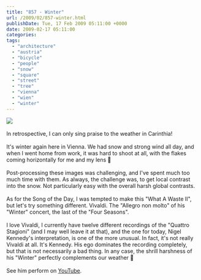 ```yaml
---
title: "857 - Winter"
url: /2009/02/857-winter.html
publishDate: Tue, 17 Feb 2009 05:11:00 +0000
date: 2009-02-17 05:11:00
categories: 
tags: 
  - "architecture"
  - "austria"
  - "bicycle"
  - "people"
  - "snow"
  - "square"
  - "street"
  - "tree"
  - "vienna"
  - "wien"
  - "winter"
---
```

<a href="https://d25zfm9zpd7gm5.cloudfront.net/1200x1200/2009/20090216_164358_ps.jpg" target="_blank"><img src="https://d25zfm9zpd7gm5.cloudfront.net/0600x0600/2009/20090216_164358_ps.jpg"/></a><br/><br/>In retrospective, I can only sing praise to the weather in Carinthia! <br/><br/><a href="https://d25zfm9zpd7gm5.cloudfront.net/1200x1200/2009/20090216_164557_ps.jpg" target="_blank"><img alt="" border="0" src="https://d25zfm9zpd7gm5.cloudfront.net/0150x0150/2009/20090216_164557_ps.jpg" style="margin: 10pt 0px 10px 0pt; float: right;"/></a> It's winter again here in Vienna. We had snow and strong wind all day, and when I went home from work, it was hard to shoot at all, with the flakes coming horizontally for me and my lens 🙂<br/><br/><a href="https://d25zfm9zpd7gm5.cloudfront.net/1200x1200/2009/20090216_165345_ps.jpg" target="_blank"><img alt="" border="0" src="https://d25zfm9zpd7gm5.cloudfront.net/0150x0150/2009/20090216_165345_ps.jpg" style="margin: 0pt 10px 0pt 0px; float: left;"/></a> Post-processing these images was challenging, and I've spent much too much time with them. As always, the challenge was, to get local contrast into the snow. Not particularly easy with the overall harsh global contrasts. <br/><br/>As for the Song of the Day, I was tempted to make this "What A Waste II", but let's try something different. Vivaldi. The "Allegro non molto" of his "Winter" concert, the last of the "Four Seasons". <br/><br/> I love Vivaldi, I currently have twelve different recordings of the "Quattro Stagioni" (and I may well leave it at that), and the one for today, Nigel Kennedy's interpretation, is one of the more unusual. In fact, it's not really Vivaldi at all. It's Kennedy. His ego dominates the recording completely, <br/>but that is not necessarily a bad thing. In any case, the shrill harshness of his "Winter" perfectly complements our weather 🙂<br/><br/>See him perform on <a href="http://www.youtube.com/watch?v=w8dq9NodWDY" target="_blank">YouTube</a>.
